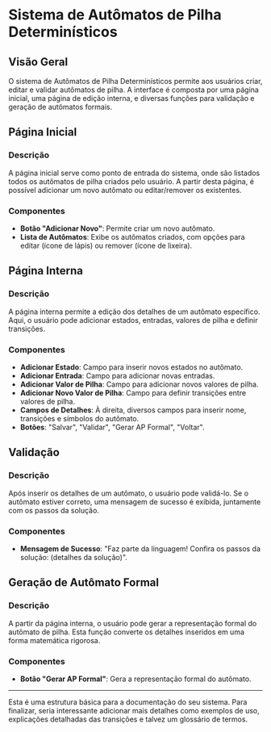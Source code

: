 # Sistema de Autômatos de Pilha Determinísticos

## Visão Geral

O sistema de Autômatos de Pilha Determinísticos permite aos usuários criar, editar e validar autômatos de pilha. A interface é composta por uma página inicial, uma página de edição interna, e diversas funções para validação e geração de autômatos formais.

## Página Inicial

### Descrição

A página inicial serve como ponto de entrada do sistema, onde são listados todos os autômatos de pilha criados pelo usuário. A partir desta página, é possível adicionar um novo autômato ou editar/remover os existentes.

### Componentes

- **Botão "Adicionar Novo"**: Permite criar um novo autômato.
- **Lista de Autômatos**: Exibe os autômatos criados, com opções para editar (ícone de lápis) ou remover (ícone de lixeira).

## Página Interna

### Descrição

A página interna permite a edição dos detalhes de um autômato específico. Aqui, o usuário pode adicionar estados, entradas, valores de pilha e definir transições.

### Componentes

- **Adicionar Estado**: Campo para inserir novos estados no autômato.
- **Adicionar Entrada**: Campo para adicionar novas entradas.
- **Adicionar Valor de Pilha**: Campo para adicionar novos valores de pilha.
- **Adicionar Novo Valor de Pilha**: Campo para definir transições entre valores de pilha.
- **Campos de Detalhes**: À direita, diversos campos para inserir nome, transições e símbolos do autômato.
- **Botões**: "Salvar", "Validar", "Gerar AP Formal", "Voltar".

## Validação

### Descrição

Após inserir os detalhes de um autômato, o usuário pode validá-lo. Se o autômato estiver correto, uma mensagem de sucesso é exibida, juntamente com os passos da solução.

### Componentes

- **Mensagem de Sucesso**: "Faz parte da linguagem! Confira os passos da solução: (detalhes da solução)".

## Geração de Autômato Formal

### Descrição

A partir da página interna, o usuário pode gerar a representação formal do autômato de pilha. Esta função converte os detalhes inseridos em uma forma matemática rigorosa.

### Componentes

- **Botão "Gerar AP Formal"**: Gera a representação formal do autômato.

---

Esta é uma estrutura básica para a documentação do seu sistema. Para finalizar, seria interessante adicionar mais detalhes como exemplos de uso, explicações detalhadas das transições e talvez um glossário de termos.
